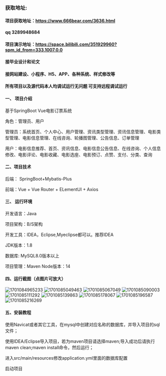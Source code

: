### 获取地址:
#### 项目获取地址：https://www.666bear.com/3636.html
#### qq 3289948684
#### 项目演示地址：https://space.bilibili.com/351929960?spm_id_from=333.1007.0.0
#### 接毕业设计和论文
#### 接网站建设、小程序、H5、APP、各种系统、样式修改等

#### 所有项目以及源代码本人均调试运行无问题 可支持远程调试运行

#### 一、 项目介绍
基于SpringBoot Vue电影订票系统

角色：管理员、用户

管理员：系统首页、个人中心、用户管理、资讯类型管理、资讯信息管理、电影类型管理、电影信息管理、在线咨询、轮播图管理、公告信息、订单管理

用户：电影信息推荐、首页、资讯信息、电影信息公告信息、在线咨询、个人信息修改、电影评论、电影收藏、电影选座、电影预订、点赞、支付、分类、查询

#### 二、项目技术
后端： SpringBoot+Mybatis-Plus

前端：Vue + Vue Router + ELementUI + Axios

#### 三、 运行环境
开发语言：Java

项目架构：B/S架构

开发工具：IDEA，Eclipse,Myeclipse都可以。推荐IDEA

JDK版本：1.8

数据库: MySQL8.0版本以上

项目管理：Maven
Node版本：14
#### 四、运行截图（点图片可放大）
![1701084965233](https://github.com/666bears/Propertying/assets/143094776/961719ab-2294-4e2f-a329-de2a1c7c5e79)
![1701085049463](https://github.com/666bears/Propertying/assets/143094776/59012dce-f0b1-41ed-a7e8-83458a25dbee)
![1701085067049](https://github.com/666bears/Propertying/assets/143094776/b42458d1-354a-450c-9d09-08dd9889a1fb)
![1701085090003](https://github.com/666bears/Propertying/assets/143094776/e0359dbf-e9bc-4712-a9f3-9a083259a6c6)
![1701085111292](https://github.com/666bears/Propertying/assets/143094776/d4d9b221-684e-4bc0-80ef-db6e7cfa85b3)
![1701085139863](https://github.com/666bears/Propertying/assets/143094776/03648ac7-af29-4d77-8867-bbfa32cfc339)
![1701085178067](https://github.com/666bears/Propertying/assets/143094776/ccc50514-da0e-4f02-97e6-283cc88eaaa6)
![1701085196587](https://github.com/666bears/Propertying/assets/143094776/487cfb84-9503-4e79-8272-45f2b977fec6)
![1701085216269](https://github.com/666bears/Propertying/assets/143094776/190c19cb-a389-4a58-8379-d103b811250c)




#### 五、安装教程
使用Navicat或者其它工具，在mysql中创建对应名称的数据库，并导入项目的sql文件；

使用IDEA/Eclipse导入项目，若为maven项目请选择maven;导入成功后请执行maven clean;maven install命令，然后运行；

进入src/main/resources修改application.yml里面的数据库配置

启动项目





